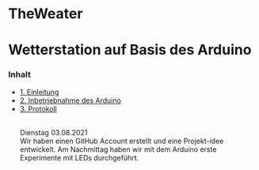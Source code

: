 # TheWeater
<h1>Wetterstation auf Basis des Arduino</h1>

<h3> Inhalt </h3>
<ul style="list-stlye-type:none">
<li><a href="#EINl">1. Einleitung</a></li>
<li><a href="#INBE">2. Inbetriebnahme des Arduino</a></li>
<li><a href="#Prot">3. Protokoll</a></li>
<br>
<p>Dienstag 03.08.2021<br>
Wir haben einen GitHub Account erstellt und eine Projekt-idee entwickelt. Am Nachmittag haben wir mit dem Arduino erste Experimente mit LEDs durchgeführt.</p>
